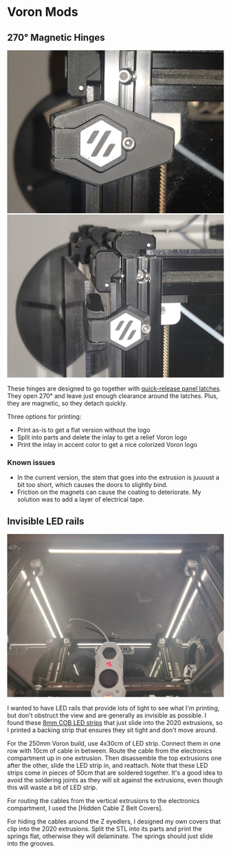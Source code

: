 # Voron Mods

## 270° Magnetic Hinges

![](270degMagneticHinges/270degMagneticHinges.jpg)
![](270degMagneticHinges/270degMagneticHinges_open.jpg)

These hinges are designed to go together with [quick-release panel latches].
They open 270° and leave just enough clearance around the latches. Plus, they
are magnetic, so they detach quickly.

Three options for printing:

- Print as-is to get a flat version without the logo
- Split into parts and delete the inlay to get a relief Voron logo
- Print the inlay in accent color to get a nice colorized Voron logo

### Known issues

- In the current version, the stem that goes into the extrusion is juuuust a bit
  too short, which causes the doors to slightly bind.
- Friction on the magnets can cause the coating to deteriorate. My solution was
  to add a layer of electrical tape.

[quick-release panel latches]: https://github.com/VoronDesign/VoronUsers/tree/master/printer_mods/richardjm/snap-latch-2020

## Invisible LED rails

![](InvisibleLedRail/InvisibleLedRail.jpg)

I wanted to have LED rails that provide lots of light to see what I'm printing,
but don't obstruct the view and are generally as invisible as possible. I found
these [8mm COB LED strips] that just slide into the 2020 extrusions, so I
printed a backing strip that ensures they sit tight and don't move around.

For the 250mm Voron build, use 4x30cm of LED strip. Connect them in one row with
10cm of cable in between. Route the cable from the electronics compartment up in
one extrusion. Then disassemble the top extrusions one after the other, slide
the LED strip in, and reattach. Note that these LED strips come in pieces of
50cm that are soldered together. It's a good idea to avoid the soldering joints
as they will sit against the extrusions, even though this will waste a bit of
LED strip.

For routing the cables from the vertical extrusions to the electronics
compartment, I used the [Hidden Cable Z Belt Covers].

For hiding the cables around the Z eyedlers, I designed my own covers that clip
into the 2020 extrusions. Split the STL into its parts and print the springs
flat, otherwise they will delaminate. The springs should just slide into the
grooves.

[8mm COB LED strips]: https://www.amazon.de/gp/product/B089N6FLM1/
[Hidden Cable Z Beld Covers]: https://github.com/VoronDesign/VoronUsers/tree/master/printer_mods/Akio/cable_routing_z_belt_cover
